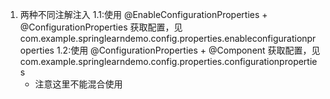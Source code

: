 1. 两种不同注解注入
  1.1:使用 @EnableConfigurationProperties + @ConfigurationProperties 获取配置，见 com.example.springlearndemo.config.properties.enableconfigurationproperties
  1.2:使用 @ConfigurationProperties + @Component 获取配置，见com.example.springlearndemo.config.properties.configurationproperties
   * 注意这里不能混合使用
